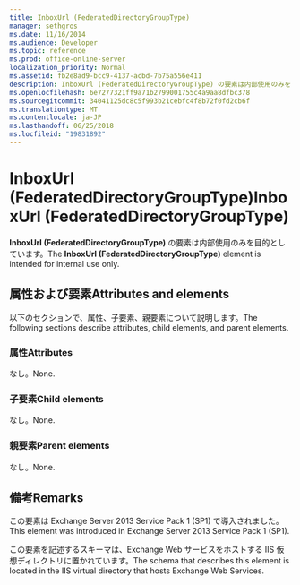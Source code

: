 ```yaml
---
title: InboxUrl (FederatedDirectoryGroupType)
manager: sethgros
ms.date: 11/16/2014
ms.audience: Developer
ms.topic: reference
ms.prod: office-online-server
localization_priority: Normal
ms.assetid: fb2e8ad9-bcc9-4137-acbd-7b75a556e411
description: InboxUrl (FederatedDirectoryGroupType) の要素は内部使用のみを目的としています。
ms.openlocfilehash: 6e7277321ff9a71b2799001755c4a9aa8dfbc378
ms.sourcegitcommit: 34041125dc8c5f993b21cebfc4f8b72f0fd2cb6f
ms.translationtype: MT
ms.contentlocale: ja-JP
ms.lasthandoff: 06/25/2018
ms.locfileid: "19831892"
---
```

# <a name="inboxurl-federateddirectorygrouptype"></a><span data-ttu-id="f4c75-103">InboxUrl (FederatedDirectoryGroupType)</span><span class="sxs-lookup"><span data-stu-id="f4c75-103">InboxUrl (FederatedDirectoryGroupType)</span></span>

<span data-ttu-id="f4c75-104">**InboxUrl (FederatedDirectoryGroupType)** の要素は内部使用のみを目的としています。</span><span class="sxs-lookup"><span data-stu-id="f4c75-104">The **InboxUrl (FederatedDirectoryGroupType)** element is intended for internal use only.</span></span> 

## <a name="attributes-and-elements"></a><span data-ttu-id="f4c75-105">属性および要素</span><span class="sxs-lookup"><span data-stu-id="f4c75-105">Attributes and elements</span></span>

<span data-ttu-id="f4c75-106">以下のセクションで、属性、子要素、親要素について説明します。</span><span class="sxs-lookup"><span data-stu-id="f4c75-106">The following sections describe attributes, child elements, and parent elements.</span></span>
  
### <a name="attributes"></a><span data-ttu-id="f4c75-107">属性</span><span class="sxs-lookup"><span data-stu-id="f4c75-107">Attributes</span></span>

<span data-ttu-id="f4c75-108">なし。</span><span class="sxs-lookup"><span data-stu-id="f4c75-108">None.</span></span>
  
### <a name="child-elements"></a><span data-ttu-id="f4c75-109">子要素</span><span class="sxs-lookup"><span data-stu-id="f4c75-109">Child elements</span></span>

<span data-ttu-id="f4c75-110">なし。</span><span class="sxs-lookup"><span data-stu-id="f4c75-110">None.</span></span>
  
### <a name="parent-elements"></a><span data-ttu-id="f4c75-111">親要素</span><span class="sxs-lookup"><span data-stu-id="f4c75-111">Parent elements</span></span>

<span data-ttu-id="f4c75-112">なし。</span><span class="sxs-lookup"><span data-stu-id="f4c75-112">None.</span></span>
  
## <a name="remarks"></a><span data-ttu-id="f4c75-113">備考</span><span class="sxs-lookup"><span data-stu-id="f4c75-113">Remarks</span></span>

<span data-ttu-id="f4c75-114">この要素は Exchange Server 2013 Service Pack 1 (SP1) で導入されました。</span><span class="sxs-lookup"><span data-stu-id="f4c75-114">This element was introduced in Exchange Server 2013 Service Pack 1 (SP1).</span></span>
  
<span data-ttu-id="f4c75-115">この要素を記述するスキーマは、Exchange Web サービスをホストする IIS 仮想ディレクトリに置かれています。</span><span class="sxs-lookup"><span data-stu-id="f4c75-115">The schema that describes this element is located in the IIS virtual directory that hosts Exchange Web Services.</span></span>
  

